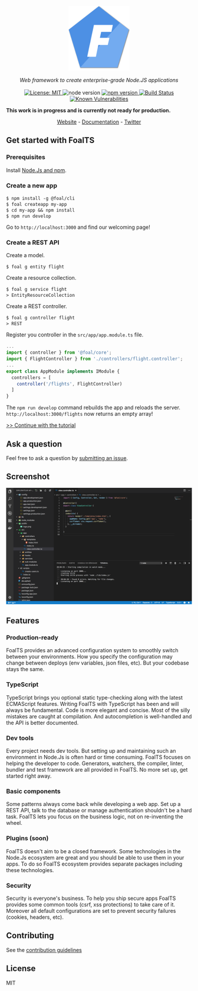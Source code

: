 <p align="center">
  <a href="https://foalts.org" target="blank">
    <img src="./docs/logo_400.png" height="175px" alt="Logo" />
  </a>
  <br>
</p>

<p align="center">
  <i>Web framework to create enterprise-grade Node.JS applications</i>
  <br>
  <br>
  <a href="https://github.com/FoalTS/foal/blob/master/LICENSE">
    <img src="https://img.shields.io/badge/License-MIT-blue.svg" alt="License: MIT">
  </a>
  <img src="https://img.shields.io/badge/node-%3E%3D8-brightgreen.svg" alt="node version">
  <a href="https://badge.fury.io/js/%40foal%2Fcore">
    <img src="https://badge.fury.io/js/%40foal%2Fcore.svg" alt="npm version">
  </a>
  <a href="https://travis-ci.org/FoalTS/foal">
    <img src="https://travis-ci.org/FoalTS/foal.svg?branch=add-travis" alt="Build Status">
  </a>
  <a href="https://snyk.io/test/github/foalts/foal">
    <img src="https://snyk.io/test/github/foalts/foal/badge.svg" alt="Known Vulnerabilities">
  </a>
</p>

**This work is in progress and is currently not ready for production.**

<p align="center">
  <a href="https://foalts.org/">Website</a>
  -
  <a href="https://foalts.gitbook.io/docs/content/">Documentation</a>
  -
  <a href="https://twitter.com/foalts">Twitter</a>
</p>

## Get started with FoalTS

### Prerequisites

Install [Node.Js and npm](https://nodejs.org/en/download/).

### Create a new app

```shell
$ npm install -g @foal/cli
$ foal createapp my-app
$ cd my-app && npm install
$ npm run develop
```

Go to `http://localhost:3000` and find our welcoming page!


### Create a REST API

Create a model.
```shell
$ foal g entity flight
```
Create a resource collection.
```shell
$ foal g service flight
> EntityResourceCollection
```
Create a REST controller.
```shell
$ foal g controller flight
> REST
```
Register you controller in the `src/app/app.module.ts` file.
```typescript
...
import { controller } from '@foal/core';
import { FlightController } from './controllers/flight.controller';
...
export class AppModule implements IModule {
  controllers = [
    controller('/flights', FlightController)
  ]
}
```

The `npm run develop` command rebuilds the app and reloads the server. `http://localhost:3000/flights` now returns an empty array!

[>> Continue with the tutorial](https://foalts.gitbook.io/docs/content/)

## Ask a question

Feel free to ask a question by [submitting an issue](https://github.com/FoalTS/foal/issues/new/).

## Screenshot

![Screenshot](./docs/screenshot.png)

## Features

### Production-ready

FoalTS provides an advanced configuration system to smoothly switch between your environments. How you specify the configuration may change between deploys (env variables, json files, etc). But your codebase stays the same.

### TypeScript

TypeScript brings you optional static type-checking along with the latest ECMAScript features. Writing FoalTS with TypeScript has been and will always be fundamental. Code is more elegant and concise. Most of the silly mistakes are caught at compilation. And autocompletion is well-handled and the API is better documented.

### Dev tools

Every project needs dev tools. But setting up and maintaining such an environment in Node.Js is often hard or time consuming. FoalTS focuses on helping the developer to code. Generators, watchers, the compiler, linter, bundler and test framework are all provided in FoalTS. No more set up, get started right away.

### Basic components

Some patterns always come back while developing a web app. Set up a REST API, talk to the database or manage authentication shouldn't be a hard task. FoalTS lets you focus on the business logic, not on re-inventing the wheel.

### Plugins (soon)

FoalTS doesn't aim to be a closed framework. Some technologies in the Node.Js ecosystem are great and you should be able to use them in your apps. To do so FoalTS ecosystem provides separate packages including these technologies.

### Security

Security is everyone's business. To help you ship secure apps FoalTS provides some common tools (csrf, xss protections) to take care of it. Moreover all default configurations are set to prevent security failures (cookies, headers, etc).

## Contributing

See the [contribution guidelines](https://github.com/FoalTS/foal/blob/master/.github/CONTRIBUTING.MD)

## License

MIT
